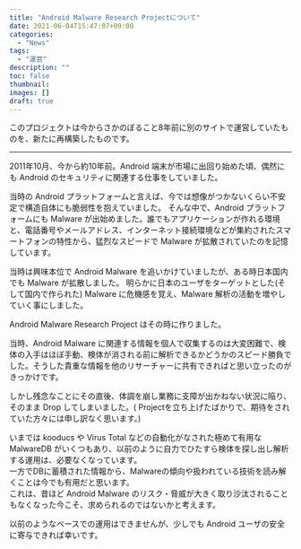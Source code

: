 ```yaml
---
title: "Android Malware Research Projectについて"
date: 2021-06-04T15:47:07+09:00
categories:
  - "News"
tags:
  - "運営"
description: ""
toc: false
thumbnail: 
images: []
draft: true
---
```


このプロジェクトは今からさかのぼること8年前に別のサイトで運営していたものを、新たに再構築したものです。

----

2011年10月、今から約10年前。Android 端末が市場に出回り始めた頃、偶然にも Android のセキュリティに関連する仕事をしていました。

当時の Android プラットフォームと言えば、今では想像がつかないくらい不安定で構造自体にも脆弱性を抱えていました。
そんな中で、Android プラットフォームにも Malware が出始めました。誰でもアプリケーションが作れる環境と、電話番号やメールアドレス、インターネット接続環境などが集約されたスマートフォンの特性から、猛烈なスピードで Malware が拡散されていたのを記憶しています。

当時は興味本位で Android Malware を追いかけていましたが、ある時日本国内でも Malware が拡散しました。
明らかに日本のユーザをターゲットとした(そして国内で作られた) Malware に危機感を覚え、Malware 解析の活動を増やしていく事にしました。

Android Malware Research Project はその時に作りました。

当時、Android Malware に関連する情報を個人で収集するのは大変困難で、検体の入手はほぼ手動、検体が消される前に解析できるかどうかのスピード勝負でした。そうした貴重な情報を他のリサーチャーに共有できればと思い立ったのがきっかけです。

しかし残念なことにその直後、体調を崩し業務に支障が出かねない状況に陥り、そのまま Drop してしまいました。( Projectを立ち上げたばかりで、期待をされていた方々には申し訳なく思います。)

いまでは kooducs や Virus Total などの自動化がなされた極めて有用な MalwareDB がいくつもあり、以前のように自力でひたすら検体を探し出し解析する運用は、必要なくなっています。  
一方でDBに蓄積された情報から、Malwareの傾向や扱われている技術を読み解くことは今でも有用だと思います。  
これは、昔ほど Android Malware のリスク・脅威が大きく取り沙汰されることもなくなった今こそ、求められるのではないかと考えます。

以前のようなペースでの運用はできませんが、少しでも Android ユーザの安全に寄与できれば幸いです。